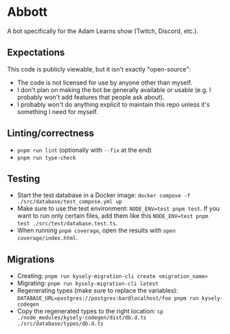 # Abbott
A bot specifically for the Adam Learns show (Twitch, Discord, etc.).

## Expectations

This code is publicly viewable, but it isn't exactly "open-source":

- The code is not licensed for use by anyone other than myself.
- I don't plan on making the bot be generally available or usable (e.g. I probably won't add features that people ask about).
- I probably won't do anything explicit to maintain this repo unless it's something I need for myself.

## Linting/correctness

- `pnpm run lint` (optionally with `--fix` at the end)
- `pnpm run type-check`

## Testing

- Start the test database in a Docker image: `docker compose -f ./src/database/test_compose.yml up`
- Make sure to use the test environment: `NODE_ENV=test pnpm test`. If you want to run only certain files, add them like this `NODE_ENV=test pnpm test ./src/test/database.test.ts`.
- When running `pnpm coverage`, open the results with `open coverage/index.html`.

## Migrations

- Creating: `pnpm run kysely-migration-cli create <migration_name>`
- Migrating: `pnpm run kysely-migration-cli latest`
- Regenerating types (make sure to replace the variables): `DATABASE_URL=postgres://postgres:bar@localhost/foo pnpm run kysely-codegen`
- Copy the regenerated types to the right location: `cp ./node_modules/kysely-codegen/dist/db.d.ts ./src/database/types/db.d.ts`
